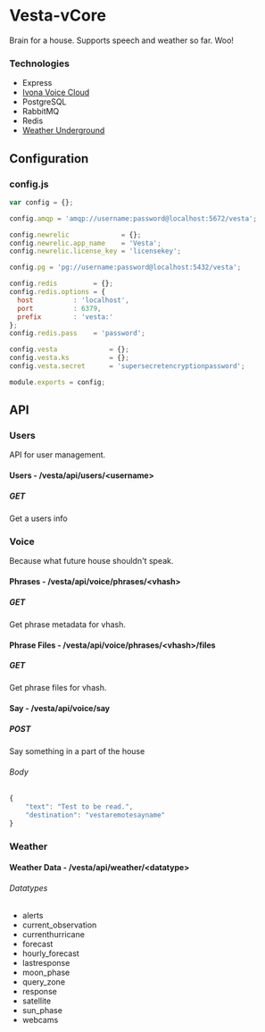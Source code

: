 # Vesta-vCore

Brain for a house. Supports speech and weather so far. Woo!

### Technologies
+ Express
+ [Ivona Voice Cloud](https://www.ivona.com/)
+ PostgreSQL
+ RabbitMQ
+ Redis
+ [Weather Underground](https://www.wunderground.com/weather/api/)

## Configuration
### config.js
```javascript
var config = {};

config.amqp = 'amqp://username:password@localhost:5672/vesta';

config.newrelic             = {};
config.newrelic.app_name    = 'Vesta';
config.newrelic.license_key = 'licensekey';

config.pg = 'pg://username:password@localhost:5432/vesta';

config.redis         = {};
config.redis.options = {
  host          : 'localhost',
  port          : 6379,
  prefix        : 'vesta:'
};
config.redis.pass    = 'password';

config.vesta             = {};
config.vesta.ks          = {};
config.vesta.secret      = 'supersecretencryptionpassword';

module.exports = config;
```

## API
### Users
API for user management.
#### Users - /vesta/api/users/&lt;username&gt;
##### GET
Get a users info
### Voice
Because what future house shouldn't speak.
#### Phrases - /vesta/api/voice/phrases/&lt;vhash&gt;
##### GET
Get phrase metadata for vhash.
#### Phrase Files - /vesta/api/voice/phrases/&lt;vhash&gt;/files
##### GET
Get phrase files for vhash.
#### Say - /vesta/api/voice/say
##### POST
Say something in a part of the house
###### Body
```javascript
{
    "text": "Test to be read.",
    "destination": "vestaremotesayname"
}
```
### Weather
#### Weather Data - /vesta/api/weather/&lt;datatype&gt;
###### Datatypes
+ alerts
+ current_observation
+ currenthurricane
+ forecast
+ hourly_forecast
+ lastresponse
+ moon_phase
+ query_zone
+ response
+ satellite
+ sun_phase
+ webcams
